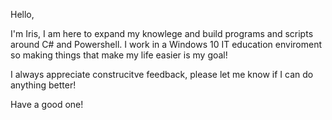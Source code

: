 Hello,

I'm Iris, I am here to expand my knowlege and build programs and scripts around C# and Powershell. I work in a Windows 10 IT education enviroment so making things that make my life easier is my goal!

I always appreciate construcitve feedback, please let me know if I can do anything better! 

Have a good one!
